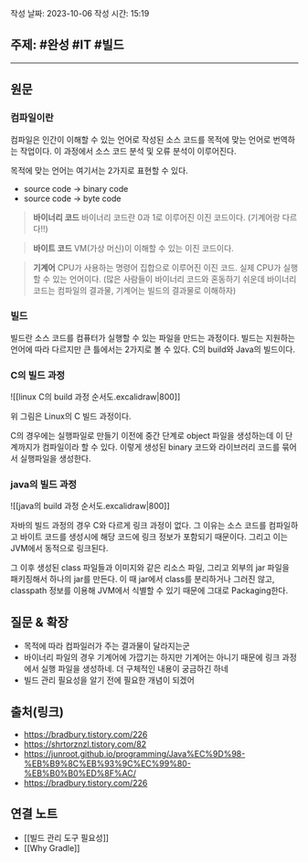 
작성 날짜: 2023-10-06
작성 시간: 15:19

## 주제: #완성   #IT  #빌드

----
## 원문

### 컴파일이란
컴파일은 인간이 이해할 수 있는 언어로 작성된 소스 코드를 목적에 맞는 언어로 번역하는 작업이다. 이 과정에서 소스 코드 분석 및 오류 분석이 이루어진다.

목적에 맞는 언어는 여기서는 2가지로 표현할 수 있다.

- source code  -> binary code
- source code -> byte code

> **바이너리 코드**
> 바이너리 코드란 0과 1로 이루어진 이진 코드이다. (기계어랑 다르다!!)

> **바이트 코드**
> VM(가상 머신)이 이해할 수 있는 이진 코드이다. 

> **기계어**
> CPU가 사용하는 명령어 집합으로 이루어진 이진 코드. 실제 CPU가 실행할 수 있는 언어이다.
> (많은 사람들이 바이너리 코드와 혼동하기 쉬운데 바이너리 코드는 컴파일의 결과물, 기계어는 빌드의 결과물로 이해하자)


### 빌드
빌드란 소스 코드를 컴퓨터가 실행할 수 있는 파일을 만드는 과정이다. 빌드는 지원하는 언어에 따라 다르지만 큰 틀에서는 2가지로 볼 수 있다. C의 build와 Java의 빌드이다.

### C의 빌드 과정
![[linux C의 build 과정 순서도.excalidraw|800]]

위 그림은 Linux의 C 빌드 과정이다.

C의 경우에는 실행파일로 만들기 이전에 중간 단계로 object 파일을 생성하는데 이 단계까지가 컴파일이라 할 수 있다. 이렇게 생성된 binary 코드와 라이브러리 코드를 묶어서 실행파일을 생성한다.


### java의 빌드 과정

![[java의 build 과정 순서도.excalidraw|800]]

자바의 빌드 과정의 경우 C와 다르게 링크 과정이 없다. 그 이유는 소스 코드를 컴파일하고 바이트 코드를 생성시에 해당 코드에 링크 정보가 포함되기 때문이다. 그리고 이는 JVM에서 동적으로 링크된다.

그 이후 생성된 class 파일들과 이미지와 같은 리소스 파일, 그리고 외부의 jar 파일을 패키징해서 하나의 jar를 만든다. 이 때 jar에서 class를 분리하거나 그러진 않고, classpath 정보를 이용해 JVM에서 식별할 수 있기 때문에 그대로 Packaging한다.

## 질문 & 확장

- 목적에 따라 컴파일러가 주는 결과물이 달라지는군
- 바이너리 파일의 경우 기계어에 가깝기는 하지만 기계어는 아니기 때문에 링크 과정에서 실행 파일을 생성하네. 더 구체적인 내용이 궁금하긴 하네
- 빌드 관리 필요성을 알기 전에 필요한 개념이 되겠어

## 출처(링크)
- https://bradbury.tistory.com/226
- https://shrtorznzl.tistory.com/82
- https://junroot.github.io/programming/Java%EC%9D%98-%EB%B9%8C%EB%93%9C%EC%99%80-%EB%B0%B0%ED%8F%AC/
- https://bradbury.tistory.com/226
## 연결 노트
- [[빌드 관리 도구 필요성]]
- [[Why Gradle]]









